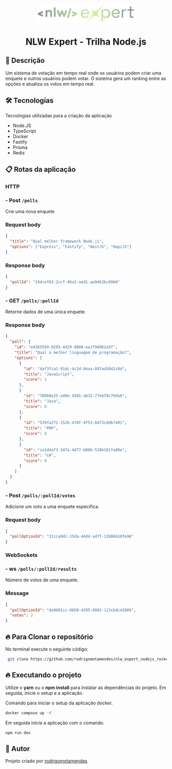 <div align="center">
  <img src="./src/images/logo.png" width="300">
  <h1>NLW Expert - Trilha Node.js</h1>
</div>

## 🚀 Descrição

Um sistema de votação em tempo real onde os usuários podem criar uma enquete e outros usuários podem votar. O sistema gera um ranking entre as opções e atualiza os votos em tempo real.

## 🛠 Tecnologias

Tecnologias utilizadas para a criação da aplicação

- Node.JS
- TypeScript
- Docker
- Fastify
- Prisma
- Redis

## 📋 Rotas da aplicação

### HTTP

### - Post `/polls`

Crie uma nova enquete

### Request body

```json
{
  "title": "Qual melhor framework Node.js",
  "options": ["Express", "Fastify", "NestJS", "HapiJS"]
}
```

### Response body

```json
{
  "pollId": "194cef63-2ccf-46a3-aad1-aa94b2bc89b0"
}
```

### - GET `/polls/:pollId`

Retorne dados de uma única enquete.

### Response body

```json
{
  "poll": {
    "id": "e4365599-0205-4429-9808-ea1f94062a5f",
    "title": "Qual a melhor linguagem de programação?",
    "options": [
      {
        "id": "4af3fca1-91dc-4c2d-b6aa-897ad5042c84",
        "title": "JavaScript",
        "score": 1
      },
      {
        "id": "780b8e25-a40e-4301-ab32-77ebf8c79da8",
        "title": "Java",
        "score": 0
      },
      {
        "id": "539fa272-152b-478f-9f53-8472cddb7491",
        "title": "PHP",
        "score": 0
      },
      {
        "id": "ca1d4af3-347a-4d77-b08b-528b181fe80e",
        "title": "C#",
        "score": 0
      }
    ]
  }
}
```

### - Post `/polls/:pollId/votes`

Adicione um voto a uma enquete específica.

### Request body

```json
{
  "pollOptionId": "31cca9dc-15da-44d4-ad7f-12b86610fe98"
}
```

### WebSockets

### - ws `/polls/:pollId/results`

Número de votos de uma enquete.

### Message

```json
{
  "pollOptionId": "da9601cc-0b58-4395-8865-113cbdc42089",
  "votes": 2
}
```

## 🔥 Para Clonar o repositório

No terminal execute o seguinte código:

```bash
 git clone https://github.com/rodrigomotamendes/nlw_expert_nodejs_rocketseat
```

## 🔥 Executando o projeto

Utilize o **yarn** ou o **npm install** para instalar as dependências do projeto. Em seguida, inicie o setup e a aplicação.

Comando para iniciar o setup da aplicação docker.

```bash
docker compose up -d
```

Em seguida inicie a aplicação com o comando.

```bash
npm run dev
```

## 💜 Autor

Projeto criado por [rodrigomotamendes](https://www.linkedin.com/in/rodrigo-mota-mendes/)
